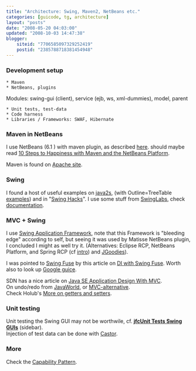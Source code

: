```yaml
---
title: "Architecture: Swing, Maven2, NetBeans etc."
categories: [guicode, tg, architecture]
layout: "posts"
date: "2008-05-20 04:03:00"
updated: "2008-10-03 14:47:38"
blogger:
    siteid: "7706585097329252419"
    postid: "2385788718381454948"
---
```


### Development setup

	* Maven
	* NetBeans, plugins

Modules: swing-gui (client), service (ejb, ws, xml-dummies), model, parent

	* Unit tests, test-data
	* Code harness
	* Libraries / Frameworks: SWAF, Hibernate

### Maven in NetBeans
I use NetBeans (6.1 ) with maven plugin, as described <a href='http://wiki.netbeans.org/MavenBestPractices'>here</a>. should maybe read <a href='http://blogs.sun.com/geertjan/entry/hello_world_maven_based_netbeans'>10 Steps to Happiness with Maven and the NetBeans Platform</a>.

Maven is found on <a href='http://maven.apache.org/'>Apache site</a>.

### Swing
I found a host of useful examples on <a href='http://www.java2s.com/Code/Java/Swing-Components/Grid-Table.htm'>java2s</a>, (with Outline=TreeTable <a href='http://www.java2s.com/Open-Source/Java-Document/IDE-Netbeans/web.core/org.netbeans.swing.outline.htm'>examples</a>) and in "<a href='http://www.amazon.com/Swing-Hacks-Tips-Tools-Killer/dp/0596009070/ref=pd_bbs_sr_1?ie=UTF8&amp;s=books&amp;qid=1216647942&amp;sr=8-1'>Swing Hacks</a>". I use some stuff from <a href='http://swinglabs.java.sun.com/'>SwingLabs</a>, check <a href='http://swinglabs.org/docs.jsp'>documentation</a>.

### MVC + Swing
I use <a href='https://appframework.dev.java.net/'>Swing Application Framework</a>, note that this Framework is "bleeding edge" according to self, but seeing it was used by Matisse NetBeans plugin, I concluded I might as well try it. (Alternatives: Eclipse RCP, NetBeans Platform, and Spring RCP (cf <a href='http://java.dzone.com/news/practical-introductions-spring'>intro</a>) and <a href='http://www.jgoodies.com/'>JGoodies</a>).

I was pointed to <a href='https://fuse.dev.java.net/'>Swing Fuse</a> by this article on <a href='http://www.javalobby.org/articles/swing-fuse/'>DI with Swing Fuse</a>. Worth also to look up <a href='http://code.google.com/p/google-guice/'>Google guice</a>.

SDN has a nice article on <a href='http://java.sun.com/developer/technicalArticles/javase/mvc/index.html'>Java SE Application Design With MVC</a>.  
On undo/redo from <a href='http://www.javaworld.com/javaworld/jw-06-1998/jw-06-undoredo.html'>JavaWorld</a>,  or <a href='http://www.softwareresearch.net/site/teaching/WS0708/se1/material/undo_redo_mvc.pdf'>MVC-alternative</a>.  
Check Holub's <a href='http://www.javaworld.com/javaworld/jw-01-2004/jw-0102-toolbox.html'>More on getters and setters</a>.

### Unit testing
Unit testing the Swing GUI may not be worthwile, cf. **<a href='http://www.devx.com/Java/Article/9614/0/page/2'>jfcUnit Tests Swing GUIs</a>** (sidebar).  
Injection of test data can be done with <a href='http://www.castor.org/'>Castor</a>.

### More
Check the <a href='http://weblogs.java.net/blog/timboudreau/archive/2008/08/the_capability.html'>Capability Pattern</a>.

